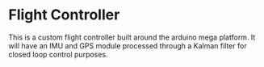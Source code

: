 # Flight Controller
This is a custom flight controller built around the arduino mega platform.
It will have an IMU and GPS module processed through a Kalman filter for closed loop control purposes.
